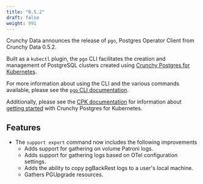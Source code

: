 ```yaml
---
title: "0.5.2"
draft: false
weight: 991
---
```


[Crunchy Postgres for Kubernetes]: https://www.crunchydata.com/products/crunchy-postgresql-for-kubernetes
[`pgo` CLI documentation]: https://access.crunchydata.com/documentation/postgres-operator-client/latest

Crunchy Data announces the release of `pgo`, Postgres Operator Client from Crunchy Data 0.5.2.

Built as a `kubectl` plugin, the `pgo` CLI facilitates the creation and management of PostgreSQL clusters created using [Crunchy Postgres for Kubernetes][].

For more information about using the CLI and the various commands available, please see the [`pgo` CLI documentation][].

Additionally, please see the [CPK documentation](https://access.crunchydata.com/documentation/postgres-operator/latest) for information about [getting started](https://access.crunchydata.com/documentation/postgres-operator/latest/quickstart/) with Crunchy Postgres for Kubernetes.

## Features

- The `support export` command now includes the following improvements
  - Adds support for gathering on volume Patroni logs.
  - Adds support for gathering logs based on OTel configuration settings.
  - Adds the ability to copy pgBackRest logs to a user's local machine.
  - Gathers PGUpgrade resources.